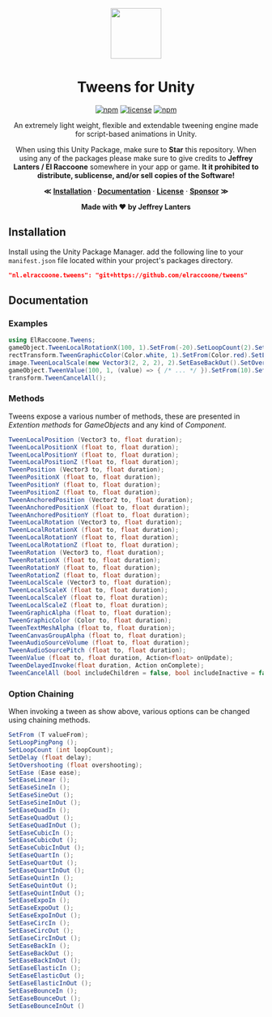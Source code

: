 <div align="center">

<img src="https://raw.githubusercontent.com/elraccoone/tweens/master/.github/WIKI/logo.jpg" height="100px"></br>

# Tweens for Unity

[![npm](https://img.shields.io/badge/upm-1.4.0-232c37.svg?style=for-the-badge)]()
[![license](https://img.shields.io/badge/license-Custom-%23ecc531.svg?style=for-the-badge)](./LICENSE.md)
[![npm](https://img.shields.io/badge/sponsor-donate-E12C9A.svg?style=for-the-badge)](https://paypal.me/jeffreylanters)

An extremely light weight, flexible and extendable tweening engine made for script-based animations in Unity.

When using this Unity Package, make sure to **Star** this repository. When using any of the packages please make sure to give credits to **Jeffrey Lanters / El Raccoone** somewhere in your app or game. **It it prohibited to distribute, sublicense, and/or sell copies of the Software!**

**&Lt;**
[**Installation**](#installation) &middot;
[**Documentation**](#documentation) &middot;
[**License**](./LICENSE.md) &middot;
[**Sponsor**](https://paypal.me/jeffreylanters)
**&Gt;**

**Made with &hearts; by Jeffrey Lanters**

</div>

## Installation

Install using the Unity Package Manager. add the following line to your `manifest.json` file located within your project's packages directory.

```json
"nl.elraccoone.tweens": "git+https://github.com/elraccoone/tweens"
```

## Documentation

### Examples

```cs
using ElRaccoone.Tweens;
gameObject.TweenLocalRotationX(100, 1).SetFrom(-20).SetLoopCount(2).SetEaseQuadIn();
rectTransform.TweenGraphicColor(Color.white, 1).SetFrom(Color.red).SetLoopPingPong();
image.TweenLocalScale(new Vector3(2, 2, 2), 2).SetEaseBackOut().SetOvershooting(0.5f);
gameObject.TweenValue(100, 1, (value) => { /* ... */ }).SetFrom(10).SetEase(Ease.QuadOut);
transform.TweenCancelAll();
```

### Methods

Tweens expose a various number of methods, these are presented in _Extention methods_ for _GameObjects_ and any kind of _Component_.

```cs
TweenLocalPosition (Vector3 to, float duration);
TweenLocalPositionX (float to, float duration);
TweenLocalPositionY (float to, float duration);
TweenLocalPositionZ (float to, float duration);
TweenPosition (Vector3 to, float duration);
TweenPositionX (float to, float duration);
TweenPositionY (float to, float duration);
TweenPositionZ (float to, float duration);
TweenAnchoredPosition (Vector2 to, float duration);
TweenAnchoredPositionX (float to, float duration);
TweenAnchoredPositionY (float to, float duration);
TweenLocalRotation (Vector3 to, float duration);
TweenLocalRotationX (float to, float duration);
TweenLocalRotationY (float to, float duration);
TweenLocalRotationZ (float to, float duration);
TweenRotation (Vector3 to, float duration);
TweenRotationX (float to, float duration);
TweenRotationY (float to, float duration);
TweenRotationZ (float to, float duration);
TweenLocalScale (Vector3 to, float duration);
TweenLocalScaleX (float to, float duration);
TweenLocalScaleY (float to, float duration);
TweenLocalScaleZ (float to, float duration);
TweenGraphicAlpha (float to, float duration);
TweenGraphicColor (Color to, float duration);
TweenTextMeshAlpha (float to, float duration);
TweenCanvasGroupAlpha (float to, float duration);
TweenAudioSourceVolume (float to, float duration);
TweenAudioSourcePitch (float to, float duration);
TweenValue (float to, float duration, Action<float> onUpdate);
TweenDelayedInvoke(float duration, Action onComplete);
TweenCancelAll (bool includeChildren = false, bool includeInactive = false);
```

### Option Chaining

When invoking a tween as show above, various options can be changed using chaining methods.

```cs
SetFrom (T valueFrom);
SetLoopPingPong ();
SetLoopCount (int loopCount);
SetDelay (float delay);
SetOvershooting (float overshooting);
SetEase (Ease ease);
SetEaseLinear ();
SetEaseSineIn ();
SetEaseSineOut ();
SetEaseSineInOut ();
SetEaseQuadIn ();
SetEaseQuadOut ();
SetEaseQuadInOut ();
SetEaseCubicIn ();
SetEaseCubicOut ();
SetEaseCubicInOut ();
SetEaseQuartIn ();
SetEaseQuartOut ();
SetEaseQuartInOut ();
SetEaseQuintIn ();
SetEaseQuintOut ();
SetEaseQuintInOut ();
SetEaseExpoIn ();
SetEaseExpoOut ();
SetEaseExpoInOut ();
SetEaseCircIn ();
SetEaseCircOut ();
SetEaseCircInOut ();
SetEaseBackIn ();
SetEaseBackOut ();
SetEaseBackInOut ();
SetEaseElasticIn ();
SetEaseElasticOut ();
SetEaseElasticInOut ();
SetEaseBounceIn ();
SetEaseBounceOut ();
SetEaseBounceInOut ()
```
